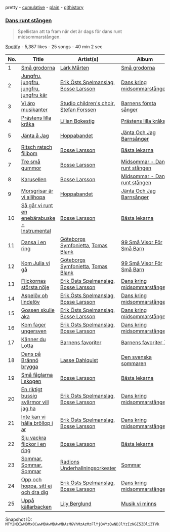 pretty - [cumulative](/playlists/cumulative/37i9dQZF1DWX6s7PHJnk94.md) - [plain](/playlists/plain/37i9dQZF1DWX6s7PHJnk94) - [githistory](https://github.githistory.xyz/mackorone/spotify-playlist-archive/blob/main/playlists/plain/37i9dQZF1DWX6s7PHJnk94)

### [Dans runt stången](https://open.spotify.com/playlist/37i9dQZF1DWX6s7PHJnk94)

> Spellistan att ta fram när det är dags för dans runt midsommarstången.

[Spotify](https://open.spotify.com/user/spotify) - 5,387 likes - 25 songs - 40 min 2 sec

| No. | Title | Artist(s) | Album | Length |
|---|---|---|---|---|
| 1 | [Små grodorna](https://open.spotify.com/track/7FqTiv9gX26hiCjoRyBTdd) | [Lärk Mårten](https://open.spotify.com/artist/0WelSiYwiTNzCcK4rOyfWk) | [Små grodorna](https://open.spotify.com/album/4EuCKwPUyNchi0gIrDef83) | 1:22 |
| 2 | [Jungfru, jungfru, jungfru, jungfru kär](https://open.spotify.com/track/0c74ZBuBLDM8EPeqKboz66) | [Erik Östs Spelmanslag](https://open.spotify.com/artist/5zImwYZ9YokHaIotFl5uff), [Bosse Larsson](https://open.spotify.com/artist/0kegLHgjdILMMhITTyenhi) | [Dans kring midsommarstången](https://open.spotify.com/album/1iP4uhhlm9NZhfG0zY70RG) | 2:03 |
| 3 | [Vi äro musikanter](https://open.spotify.com/track/0uTImG08eijXTtYyG8kisA) | [Studio children's choir](https://open.spotify.com/artist/6ixhu6XdTXY2x8UM5OitjC), [Stefan Forssen](https://open.spotify.com/artist/1SN4JCbIf9XUOpdZIuzCIc) | [Barnens första sånger](https://open.spotify.com/album/6wpWG93I5KEEHfIehhFVmM) | 0:46 |
| 4 | [Prästens lilla kråka](https://open.spotify.com/track/6FDARjuebXcy08AMLLftRk) | [Lilian Bokestig](https://open.spotify.com/artist/4gGXmFMnH9pQxFUPxjUu4e) | [Prästens lilla kråka](https://open.spotify.com/album/1dnxxDSjSURbR8TlgaOx7E) | 0:51 |
| 5 | [Jänta å Jag](https://open.spotify.com/track/3aeTU8sHA9dz7tJbywoIfO) | [Hoppabandet](https://open.spotify.com/artist/1AAYMFzUoflV61SWKt11mv) | [Jänta Och Jag Barnsånger](https://open.spotify.com/album/0zqcliNhJNmQDGI3r8Ws9o) | 1:56 |
| 6 | [Ritsch ratsch filibom](https://open.spotify.com/track/6JB4uUbg9ro29Q7xm4QUS8) | [Bosse Larsson](https://open.spotify.com/artist/0kegLHgjdILMMhITTyenhi) | [Bästa lekarna](https://open.spotify.com/album/33TGbTLQiPsKVY7ryNrIx1) | 1:15 |
| 7 | [Tre små gummor](https://open.spotify.com/track/3x53A20DcZX6AlXBqkbqos) | [Bosse Larsson](https://open.spotify.com/artist/0kegLHgjdILMMhITTyenhi) | [Midsommar \- Dans runt stången](https://open.spotify.com/album/4qACfKqnm0xTbXU6Qg2Rzi) | 2:02 |
| 8 | [Karusellen](https://open.spotify.com/track/2bQAPgQ2U0cg9vzktGrwhp) | [Bosse Larsson](https://open.spotify.com/artist/0kegLHgjdILMMhITTyenhi) | [Midsommar \- Dans runt stången](https://open.spotify.com/album/4qACfKqnm0xTbXU6Qg2Rzi) | 1:50 |
| 9 | [Morsgrisar är vi allihopa](https://open.spotify.com/track/3Vx96sIMEH0U9xovRyAvAh) | [Hoppabandet](https://open.spotify.com/artist/1AAYMFzUoflV61SWKt11mv) | [Jänta Och Jag Barnsånger](https://open.spotify.com/album/0zqcliNhJNmQDGI3r8Ws9o) | 0:55 |
| 10 | [Så går vi runt en enebärabuske \- Instrumental](https://open.spotify.com/track/0mOZVrJKspRSr2gySLuoiT) | [Bosse Larsson](https://open.spotify.com/artist/0kegLHgjdILMMhITTyenhi) | [Bästa lekarna](https://open.spotify.com/album/33TGbTLQiPsKVY7ryNrIx1) | 3:46 |
| 11 | [Dansa i en ring](https://open.spotify.com/track/7fs8gSXXO8JRmTZHx5OS2F) | [Göteborgs Symfonietta](https://open.spotify.com/artist/4nl9UTIL3ppsexgT6bAMuk), [Tomas Blank](https://open.spotify.com/artist/5SSD0QKd5eTn5pnNInsipO) | [99 Små Visor För Små Barn](https://open.spotify.com/album/69LGUviXcojk6ZdHFfeiue) | 0:27 |
| 12 | [Kom Julia vi gå](https://open.spotify.com/track/50rp8JyJDad0p5Jw2gw0Mo) | [Göteborgs Symfonietta](https://open.spotify.com/artist/4nl9UTIL3ppsexgT6bAMuk), [Tomas Blank](https://open.spotify.com/artist/5SSD0QKd5eTn5pnNInsipO) | [99 Små Visor För Små Barn](https://open.spotify.com/album/69LGUviXcojk6ZdHFfeiue) | 0:21 |
| 13 | [Flickornas största nöje](https://open.spotify.com/track/4MzIFX1Ua8ITfm8FCw7XC9) | [Erik Östs Spelmanslag](https://open.spotify.com/artist/5zImwYZ9YokHaIotFl5uff), [Bosse Larsson](https://open.spotify.com/artist/0kegLHgjdILMMhITTyenhi) | [Dans kring midsommarstången](https://open.spotify.com/album/1iP4uhhlm9NZhfG0zY70RG) | 1:18 |
| 14 | [Aspelöv oh lindelöv](https://open.spotify.com/track/1pUG6qDr2ihOghgXwOpMmN) | [Erik Östs Spelmanslag](https://open.spotify.com/artist/5zImwYZ9YokHaIotFl5uff), [Bosse Larsson](https://open.spotify.com/artist/0kegLHgjdILMMhITTyenhi) | [Dans kring midsommarstången](https://open.spotify.com/album/1iP4uhhlm9NZhfG0zY70RG) | 1:37 |
| 15 | [Gossen skulle aka](https://open.spotify.com/track/3KQ8Beh0QbZ28fJoWYocKa) | [Erik Östs Spelmanslag](https://open.spotify.com/artist/5zImwYZ9YokHaIotFl5uff), [Bosse Larsson](https://open.spotify.com/artist/0kegLHgjdILMMhITTyenhi) | [Dans kring midsommarstången](https://open.spotify.com/album/1iP4uhhlm9NZhfG0zY70RG) | 1:43 |
| 16 | [Kom fager ungersven](https://open.spotify.com/track/6aIM7svSC6hV3zrhSeSNis) | [Erik Östs Spelmanslag](https://open.spotify.com/artist/5zImwYZ9YokHaIotFl5uff), [Bosse Larsson](https://open.spotify.com/artist/0kegLHgjdILMMhITTyenhi) | [Dans kring midsommarstången](https://open.spotify.com/album/1iP4uhhlm9NZhfG0zY70RG) | 1:56 |
| 17 | [Känner du Lotta](https://open.spotify.com/track/2ShziL2WfIGm6HVa6JykMU) | [Barnens favoriter](https://open.spotify.com/artist/7uFKjNp91YjtXbNQTdNQlW) | [Barnens favoriter 7](https://open.spotify.com/album/77hch7Cxx55ZVlfcJR8sBW) | 1:59 |
| 18 | [Dans på Brännö brygga](https://open.spotify.com/track/0i9Nnaj8y6geVsGu64jQCm) | [Lasse Dahlquist](https://open.spotify.com/artist/2QHYFZGCFIoIlU2GrAj664) | [Den svenska sommaren](https://open.spotify.com/album/5P5XwOAYMZleMz7HLqTYlX) | 3:38 |
| 19 | [Små fåglarna i skogen](https://open.spotify.com/track/0SLD0Zb0sIWpVtDLE0sal8) | [Bosse Larsson](https://open.spotify.com/artist/0kegLHgjdILMMhITTyenhi) | [Bästa lekarna](https://open.spotify.com/album/33TGbTLQiPsKVY7ryNrIx1) | 1:34 |
| 20 | [En riktigt bussig svärmor vill jag ha](https://open.spotify.com/track/7De8IQjqFHJbicUevrtkdK) | [Erik Östs Spelmanslag](https://open.spotify.com/artist/5zImwYZ9YokHaIotFl5uff), [Bosse Larsson](https://open.spotify.com/artist/0kegLHgjdILMMhITTyenhi) | [Dans kring midsommarstången](https://open.spotify.com/album/1iP4uhhlm9NZhfG0zY70RG) | 1:30 |
| 21 | [Inte kan vi hålla bröllop i ar](https://open.spotify.com/track/6z4eag9lqV1lEm4eTWwuYW) | [Erik Östs Spelmanslag](https://open.spotify.com/artist/5zImwYZ9YokHaIotFl5uff), [Bosse Larsson](https://open.spotify.com/artist/0kegLHgjdILMMhITTyenhi) | [Dans kring midsommarstången](https://open.spotify.com/album/1iP4uhhlm9NZhfG0zY70RG) | 1:02 |
| 22 | [Sju vackra flickor i en ring](https://open.spotify.com/track/1UljTZNjOmmVenXCaaPEwf) | [Bosse Larsson](https://open.spotify.com/artist/0kegLHgjdILMMhITTyenhi) | [Bästa lekarna](https://open.spotify.com/album/33TGbTLQiPsKVY7ryNrIx1) | 1:53 |
| 23 | [Sommar, Sommar, Sommar](https://open.spotify.com/track/1YwMkRv4pQwJcDLNQ86p6g) | [Radions Underhallningsorkester](https://open.spotify.com/artist/7ekQSEOZHUS6bUkOqBTDwh) | [Sommar](https://open.spotify.com/album/7oc5uzYL2PcG9yXihY8fB6) | 0:44 |
| 24 | [Opp och hoppa, sitt ej och dra dig](https://open.spotify.com/track/3eh3zxibGqNiZE0EWOTxQt) | [Erik Östs Spelmanslag](https://open.spotify.com/artist/5zImwYZ9YokHaIotFl5uff), [Bosse Larsson](https://open.spotify.com/artist/0kegLHgjdILMMhITTyenhi) | [Dans kring midsommarstången](https://open.spotify.com/album/1iP4uhhlm9NZhfG0zY70RG) | 0:46 |
| 25 | [Uppå källarbacken](https://open.spotify.com/track/68sx2L7W1EHJbWflGm3zcG) | [Lily Berglund](https://open.spotify.com/artist/4Nyl3xHIedqFlfgIoTfK4n) | [Musik vi minns](https://open.spotify.com/album/4WlO54WIrNqdNeS5TZnfBT) | 2:38 |

Snapshot ID: `MTY2NDIwMDMxOCwwMDAwMDAwMDAzMGVhMzAzMzFlYjQ4YzQwNDJlYzIzNGI5ZDliZTVk`
